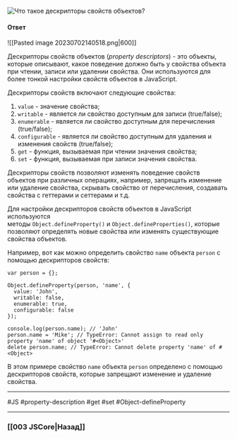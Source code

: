 ![Что такое дескрипторы свойств объектов?](https://youtu.be/XtQPrt8G0n8?t=237)

#### Ответ

![[Pasted image 20230702140518.png|600]]

Дескрипторы свойств объектов (*property descriptors*) - это объекты, которые описывают, какое поведение должно быть у свойства объекта при чтении, записи или удалении свойства. 
Они используются для более тонкой настройки свойств объектов в JavaScript.

Дескрипторы свойств включают следующие свойства:
1. `value` - значение свойства;
2. `writable` - является ли свойство доступным для записи (true/false);
3. `enumerable` - является ли свойство доступным для перечисления (true/false);
4. `configurable` - является ли свойство доступным для удаления и изменения свойств (true/false);
5. `get` - функция, вызываемая при чтении значения свойства;
6. `set` - функция, вызываемая при записи значения свойства.

Дескрипторы свойств позволяют изменять поведение свойств объектов при различных операциях, например, запрещать изменение или удаление свойства, скрывать свойство от перечисления, создавать свойства с геттерами и сеттерами и т.д.

Для настройки дескрипторов свойств объектов в JavaScript используются методы `Object.defineProperty()` и `Object.defineProperties()`, которые позволяют определять новые свойства или изменять существующие свойства объектов.

Например, вот как можно определить свойство `name` объекта `person` с помощью дескрипторов свойств:

```
var person = {};

Object.defineProperty(person, 'name', {
  value: 'John',
  writable: false,
  enumerable: true,
  configurable: false
});

console.log(person.name); // 'John'
person.name = 'Mike'; // TypeError: Cannot assign to read only property 'name' of object '#<Object>'
delete person.name; // TypeError: Cannot delete property 'name' of #<Object>
```

В этом примере свойство `name` объекта `person` определено с помощью дескрипторов свойств, которые запрещают изменение и удаление свойства.

___
 #JS #property-description #get #set #Object-defineProperty

___

### [[003 JSCore|Назад]]